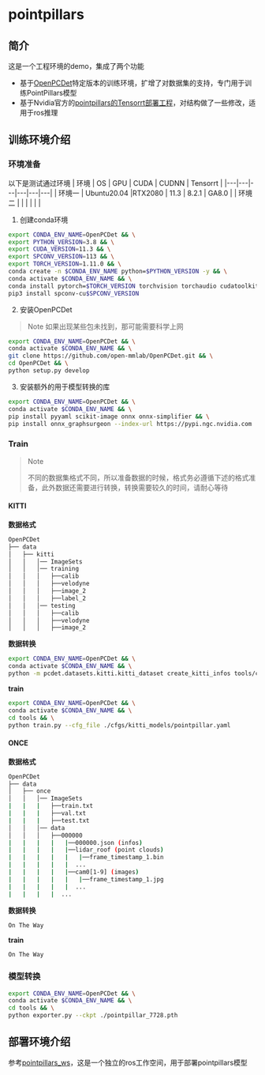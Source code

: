 # pointpillars

## 简介
这是一个工程环境的demo，集成了两个功能
- 基于[OpenPCDet](https://github.com/open-mmlab/OpenPCDet)特定版本的训练环境，扩增了对数据集的支持，专门用于训练PointPillars模型
- 基于Nvidia官方的[pointpillars的Tensorrt部署工程](https://github.com/NVIDIA-AI-IOT/CUDA-PointPillars)，对结构做了一些修改，适用于ros推理

## 训练环境介绍

### 环境准备

以下是测试通过环境
| 环境   | OS | GPU | CUDA | CUDNN | Tensorrt |
|---|---|---|---|---|---|
| 环境一 |  Ubuntu20.04 |RTX2080 | 11.3 | 8.2.1 | GA8.0 |
| 环境二 |         |         |      |       |      |

1. 创建conda环境
```bash
export CONDA_ENV_NAME=OpenPCDet && \
export PYTHON_VERSION=3.8 && \
export CUDA_VERSION=11.3 && \
export SPCONV_VERSION=113 && \
export TORCH_VERSION=1.11.0 && \
conda create -n $CONDA_ENV_NAME python=$PYTHON_VERSION -y && \
conda activate $CONDA_ENV_NAME && \
conda install pytorch=$TORCH_VERSION torchvision torchaudio cudatoolkit=$CUDA_VERSION -c pytorch -y && \
pip3 install spconv-cu$SPCONV_VERSION
```

2. 安装OpenPCDet

> Note 如果出现某些包未找到，那可能需要科学上网

```bash
export CONDA_ENV_NAME=OpenPCDet && \
conda activate $CONDA_ENV_NAME && \
git clone https://github.com/open-mmlab/OpenPCDet.git && \
cd OpenPCDet && \
python setup.py develop
```

3. 安装额外的用于模型转换的库

```bash
export CONDA_ENV_NAME=OpenPCDet && \
conda activate $CONDA_ENV_NAME && \
pip install pyyaml scikit-image onnx onnx-simplifier && \
pip install onnx_graphsurgeon --index-url https://pypi.ngc.nvidia.com
```
### Train

> Note 
> 
> 不同的数据集格式不同，所以准备数据的时候，格式务必遵循下述的格式准备，此外数据还需要进行转换，转换需要较久的时间，请耐心等待

#### KITTI

**数据格式**
```bash
OpenPCDet
├── data
│   ├── kitti
│   │   │── ImageSets
│   │   │── training
│   │   │   ├──calib
│   │   │   ├──velodyne
│   │   │   ├──image_2
│   │   │   ├──label_2
│   │   │── testing
│   │   │   ├──calib
│   │   │   ├──velodyne
│   │   │   ├──image_2
```

**数据转换**

```bash
export CONDA_ENV_NAME=OpenPCDet && \
conda activate $CONDA_ENV_NAME && \
python -m pcdet.datasets.kitti.kitti_dataset create_kitti_infos tools/cfgs/dataset_configs/kitti_dataset.yaml
```
**train**

```bash
export CONDA_ENV_NAME=OpenPCDet && \
conda activate $CONDA_ENV_NAME && \
cd tools && \
python train.py --cfg_file ./cfgs/kitti_models/pointpillar.yaml
```

#### ONCE

**数据格式**

```bash
OpenPCDet
├── data
│   ├── once
│   │   │── ImageSets
|   |   |   ├──train.txt
|   |   |   ├──val.txt
|   |   |   ├──test.txt
│   │   │── data
│   │   │   ├──000000
|   |   |   |   |──000000.json (infos)
|   |   |   |   |──lidar_roof (point clouds)
|   |   |   |   |   |──frame_timestamp_1.bin
|   |   |   |   |  ...
|   |   |   |   |──cam0[1-9] (images)
|   |   |   |   |   |──frame_timestamp_1.jpg
|   |   |   |   |  ...
|   |   |   |  ...
```

**数据转换**
```bash
On The Way
```

**train**

```bash
On The Way
```

### 模型转换

```bash
export CONDA_ENV_NAME=OpenPCDet && \
conda activate $CONDA_ENV_NAME && \
cd tools && \
python exporter.py --ckpt ./pointpillar_7728.pth
```

## 部署环境介绍

参考[pointpillars_ws](./pointpillars_ws/README.md)，这是一个独立的ros工作空间，用于部署pointpillars模型